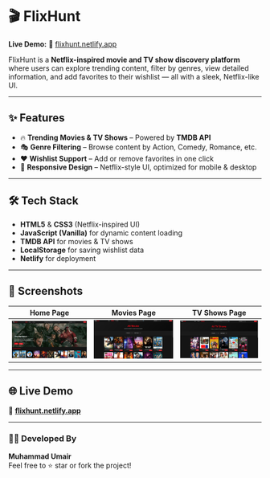 # 🎬 FlixHunt

**Live Demo:** 🔗 [flixhunt.netlify.app](https://flixhunt.netlify.app)  

FlixHunt is a **Netflix-inspired movie and TV show discovery platform** where users can explore trending content, filter by genres, view detailed information, and add favorites to their wishlist — all with a sleek, Netflix-like UI.  

---

## ✨ Features
- 🔥 **Trending Movies & TV Shows** – Powered by **TMDB API**   
- 🎭 **Genre Filtering** – Browse content by Action, Comedy, Romance, etc.  
- ❤️ **Wishlist Support** – Add or remove favorites in one click  
- 📱 **Responsive Design** – Netflix-style UI, optimized for mobile & desktop  

---

## 🛠 Tech Stack
- **HTML5** & **CSS3** (Netflix-inspired UI)  
- **JavaScript (Vanilla)** for dynamic content loading  
- **TMDB API** for movies & TV shows  
- **LocalStorage** for saving wishlist data  
- **Netlify** for deployment  

---

## 📸 Screenshots

| Home Page | Movies Page | TV Shows Page |
|-----------|------------|------------|
| ![Home](images/home.png) | ![Movies](images/movies.png) | ![TV Show](images/tvshows.png) |



---

## 🌐 Live Demo
🔗 **[flixhunt.netlify.app](https://flixhunt.netlify.app)**  

---

### 👨‍💻 Developed By
**Muhammad Umair**  
Feel free to ⭐ star or fork the project!

